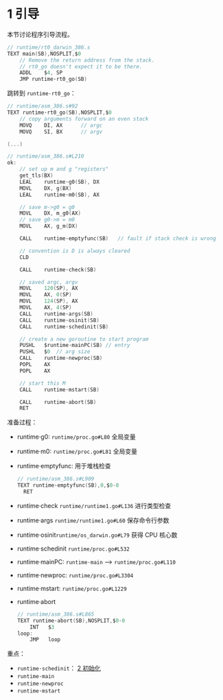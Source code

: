 # 1 引导

本节讨论程序引导流程。

```c
// runtime/rt0_darwin_386.s
TEXT main(SB),NOSPLIT,$0
	// Remove the return address from the stack.
	// rt0_go doesn't expect it to be there.
	ADDL	$4, SP
	JMP	runtime·rt0_go(SB)
```

跳转到 `runtime·rt0_go`：

```c
// runtime/asm_386.s#92
TEXT runtime·rt0_go(SB),NOSPLIT,$0
	// copy arguments forward on an even stack
	MOVQ	DI, AX		// argc
	MOVQ	SI, BX		// argv

(...)

// runtime/asm_386.s#L210
ok:
	// set up m and g "registers"
	get_tls(BX)
	LEAL	runtime·g0(SB), DX
	MOVL	DX, g(BX)
	LEAL	runtime·m0(SB), AX

	// save m->g0 = g0
	MOVL	DX, m_g0(AX)
	// save g0->m = m0
	MOVL	AX, g_m(DX)

	CALL	runtime·emptyfunc(SB)	// fault if stack check is wrong

	// convention is D is always cleared
	CLD

	CALL	runtime·check(SB)

	// saved argc, argv
	MOVL	120(SP), AX
	MOVL	AX, 0(SP)
	MOVL	124(SP), AX
	MOVL	AX, 4(SP)
	CALL	runtime·args(SB)
	CALL	runtime·osinit(SB)
	CALL	runtime·schedinit(SB)

	// create a new goroutine to start program
	PUSHL	$runtime·mainPC(SB)	// entry
	PUSHL	$0	// arg size
	CALL	runtime·newproc(SB)
	POPL	AX
	POPL	AX

	// start this M
	CALL	runtime·mstart(SB)

	CALL	runtime·abort(SB)
	RET
```

准备过程：

- runtime·g0: `runtime/proc.go#L80` 全局变量
- runtime·m0: `runtime/proc.go#L81` 全局变量
- runtime·emptyfunc: 用于堆栈检查

  ```c
  // runtime/asm_386.s#L909
  TEXT runtime·emptyfunc(SB),0,$0-0
	RET
  ```

- runtime·check `runtime/runtime1.go#L136` 进行类型检查
- runtime·args `runtime/runtime1.go#L60` 保存命令行参数
- runtime·osinit`runtime/os_darwin.go#L79` 获得 CPU 核心数
- runtime·schedinit `runtime/proc.go#L532`
- runtime·mainPC: `runtime·main` --> `runtime/proc.go#L110`
- runtime·newproc: `runtime/proc.go#L3304`
- runtime·mstart: `runtime/proc.go#L1229`
- runtime·abort
  
  ```c
  // runtime/asm_386.s#L865
  TEXT runtime·abort(SB),NOSPLIT,$0-0
      INT	$3
  loop:
      JMP	loop
  ```

重点：

- `runtime·schedinit`： [2 初始化](2-init.md)
- `runtime·main`
- `runtime·newproc`
- `runtime·mstart`